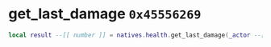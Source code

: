 # get_last_damage `0x45556269`

```lua
local result --[[ number ]] = natives.health.get_last_damage(_actor --[[ number ]])
```